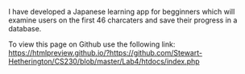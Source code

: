 I have developed a Japanese learning app for begginners which will examine users on the first 46 charcaters and save their progress in a database. 

To view this page on Github use the following link:
  https://htmlpreview.github.io/?https://github.com/Stewart-Hetherington/CS230/blob/master/Lab4/htdocs/index.php
  
